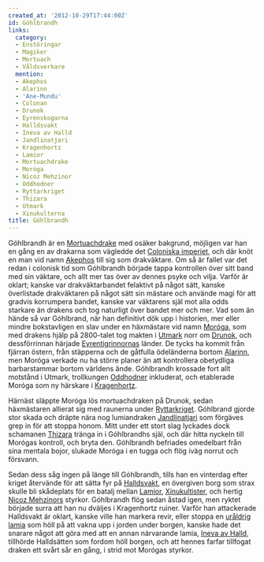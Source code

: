 ```yaml
---
created_at: '2012-10-29T17:44:00Z'
id: Góhlbrandh
links:
  category:
  - Enstöringar
  - Magiker
  - Mortuach
  - Våldsverkare
  mention:
  - Akephos
  - Alarinn
  - 'Ane-Mundu'
  - Colonan
  - Drunok
  - Eyrenskogarna
  - Halldsvakt
  - Ineva av Halld
  - Jandlinatjari
  - Kragenhortz
  - Lamior
  - Mortuachdrake
  - Moróga
  - Nicoz Mehzinor
  - Oddhodner
  - Ryttarkriget
  - Thizara
  - Utmark
  - Xinukulterna
title: Góhlbrandh
---
```


Góhlbrandh är en [Mortuachdrake] med osäker bakgrund, möjligen var han en gång en av drakarna som
vägledde det [Coloniska imperiet], och där knöt en man vid namn [Akephos] till sig som drakväktare.
Om så är fallet var det redan i colonisk tid som Góhlbrandh började tappa kontrollen över sitt band
med sin väktare, och allt mer tas över av dennes psyke och vilja. Varför är oklart; kanske var
drakväktarbandet felaktivt på något sätt, kanske överlistade drakväktaren på något sätt sin mästare
och använde magi för att gradvis korrumpera bandet, kanske var väktarens själ mot alla odds starkare
än drakens och tog naturligt över bandet mer och mer. Vad som än hände så var Góhlbrand, när han
definitivt dök upp i historien, mer eller mindre bokstavligen en slav under en häxmästare vid namn
[Moróga], som med drakens hjälp på 2800-talet tog makten i [Utmark] norr om [Drunok], och
dessförrinnan härjade [Eyrentigrinnornas] länder. De tycks ha kommit från fjärran östern, från
stäpperna och de gåtfulla ödeländerna bortom [Alarinn], men Moróga verkade nu ha större planer än
att kontrollera obetydliga barbarstammar bortom världens ände. Góhlbrandh krossade fort allt
motstånd i Utmark, trollkungen [Oddhodner] inkluderat, och etablerade Moróga som ny härskare i
[Kragenhortz].

Härnäst släppte Moróga lös mortuachdraken på Drunok, sedan häxmästaren allierat sig med raunerna
under [Ryttarkriget]. Góhlbrand gjorde stor skada och dräpte nära nog lumiandraken [Jandlinatjari]
som förgäves grep in för att stoppa honom. Mitt under ett stort slag lyckades dock schamanen
[Thizara] tränga in i Góhlbrandhs själ, och där hitta nyckeln till Morógas kontroll, och bryta den.
Góhlbrandh befriades omedelbart från sina mentala bojor, slukade Moróga i en tugga och flög iväg
norrut och försvann.

Sedan dess såg ingen på länge till Góhlbrandh, tills han en vinterdag efter kriget återvände för att
sätta fyr på [Halldsvakt], en övergiven borg som strax skulle bli skådeplats för en batalj mellan
[Lamior], [Xinukultister], och hertig [Nicoz Mehzinors] styrkor. Góhlbrandh flög sedan åstad igen,
men ryktet började surra att han nu dväljes i Kragenhortz ruiner. Varför han attackerade Halldsvakt
är oklart, kanske ville han markera revir, eller stoppa en [uråldrig lamia] som höll på att vakna
upp i jorden under borgen, kanske hade det snarare något att göra med att en annan närvarande lamia,
[Ineva av Halld], tillhörde Halldsätten som fordom höll borgen, och att hennes farfar tillfogat
draken ett svårt sår en gång, i strid mot Morógas styrkor.

  [Mortuachdrake]: Mortuachdrake
  [Coloniska imperiet]: Colonan
  [Akephos]: Akephos
  [Moróga]: Moróga
  [Utmark]: Utmark
  [Drunok]: Drunok
  [Eyrentigrinnornas]: Eyrenskogarna
  [Alarinn]: Alarinn
  [Oddhodner]: Oddhodner
  [Kragenhortz]: Kragenhortz
  [Ryttarkriget]: Ryttarkriget
  [Jandlinatjari]: Jandlinatjari
  [Thizara]: Thizara
  [Halldsvakt]: Halldsvakt
  [Lamior]: Lamior
  [Xinukultister]: Xinukulterna
  [Nicoz Mehzinors]: Nicoz_Mehzinor
  [uråldrig lamia]: Ane-Mundu
  [Ineva av Halld]: Ineva_av_Halld